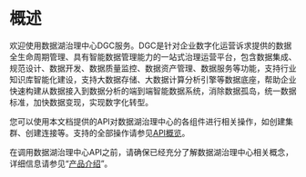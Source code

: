 # 概述<a name="dgc_02_0002"></a>

欢迎使用数据湖治理中心DGC服务。DGC是针对企业数字化运营诉求提供的数据全生命周期管理、具有智能数据管理能力的一站式治理运营平台，包含数据集成、规范设计、数据开发、数据质量监控、数据资产管理、数据服务等功能，支持行业知识库智能化建设，支持大数据存储、大数据计算分析引擎等数据底座，帮助企业快速构建从数据接入到数据分析的端到端智能数据系统，消除数据孤岛，统一数据标准，加快数据变现，实现数字化转型。

您可以使用本文档提供的API对数据湖治理中心的各组件进行相关操作，如创建集群、创建连接等。支持的全部操作请参见[API概览](API概览.md)。

在调用数据湖治理中心API之前，请确保已经充分了解数据湖治理中心相关概念，详细信息请参见“[产品介绍](https://support.huaweicloud.com/productdesc-dgc/dgc_07_001.html)”。

